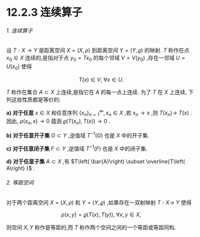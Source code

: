 # 12.2.3 连续算子

###### 1. 连续算子

设 $T : X \rightarrow  Y$ 是距离空间 $X = \left( {X,\rho }\right)$ 到距离空间 $Y = \left( {Y,\varrho }\right)$ 的映射. $T$ 称作在点 ${x}_{0} \in  X$ 连续的,是指对于点 ${y}_{0} = T{x}_{0}$ 的每个邻域 $V = V\left( {y}_{0}\right)$ ,存在一邻域 $U = U\left( {x}_{0}\right)$ 使得

$$
T\left( x\right)  \in  V,\;\forall x \in  U. \tag{12.76}
$$

$T$ 称作在集合 $A \subset  X$ 上连续,是指它在 $A$ 的每一点上连续. 为了 $T$ 在 $X$ 上连续, 下列这些性质都是等价的:

**a) 对于任意** $x \in  X$ 和任意序列 ${\left\{  {x}_{n}\right\}  }_{n = 1}^{\infty },{x}_{n} \in  X$ ,若 ${x}_{n} \rightarrow  x$ ,则 $T\left( {x}_{n}\right)  \rightarrow$ $T\left( x\right)$ . 因此, $\rho \left( {{x}_{n}, x}\right)  \rightarrow  0$ 蕴涵 $\varrho \left( {T\left( {x}_{n}\right) , T\left( x\right) }\right)  \rightarrow  0$ .

**b) 对于任意开子集** $G \subset  Y$ ,逆值域 ${T}^{-1}\left( G\right)$ 也是 $X$ 中的开子集.

**c) 对于任意闭子集** $F \subset  Y$ ,逆值域 ${T}^{-1}\left( F\right)$ 也是 $X$ 中的闭子集.

**d) 对于任意子集** $A \subset  X$ ,有 $T\left( \bar{A}\right)  \subset  \overline{T\left( A\right) }$ .

###### 2. 等距空间

对于两个距离空间 $X = \left( {X,\rho }\right)$ 和 $Y = \left( {Y,\varrho }\right)$ ,如果存在一双射映射 $T : X \rightarrow$ $Y$ 使得

$$
\rho \left( {x, y}\right)  = \varrho \left( {T\left( x\right) , T\left( y\right) }\right) ,\;\forall x, y \in  X, \tag{12.77}
$$

则空间 $X, Y$ 称作是等距的,而 $T$ 称作两个空间之间的一个等距或等距同构.

